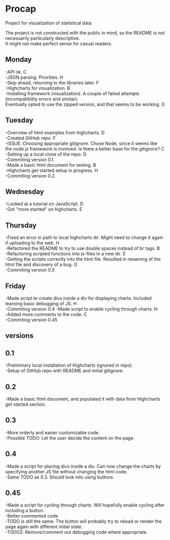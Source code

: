 # Procap
Project for visualization of statistical data

The project is not constructed with the public in mind, so the README is not necessarily particularly descriptive.  
It might not make perfect sense for casual readers.  

Monday
------

-API ok. C  
-JSON parsing. Priorities. H  
-Skip ahead, returning to the libraries later. F  
-Highcharts for visualization. B  
-Installing framework (visualization). A couple of failed attempts (incompatibility errors and similar).  
Eventually opted to use the zipped version, and that seems to be working. G  

Tuesday
-------

-Overview of html examples from highcharts. D  
-Created GitHub repo. F  
-ISSUE: Choosing appropriate gitignore. Chose Node, since it seems like the node.js framework is involved. Is there a better base for the gitignore? C  
-Setting up a local clone of the repo.  D  
-Commiting version 0.1.  
-Made a basic html document for testing. B  
-Highcharts get started setup in progress. H  
-Commiting version 0.2.  

Wednesday
---------

-Looked at a tutorial on JavaScript. D  
-Got "more started" on highcharts. E  

Thursday
--------

-Fixed an error in path to local highcharts dir. Might need to change it again if uploading to the web. H  
-Refactored the README to try to use double spaces instead of br tags. B  
-Refactoring scripted functions into js-files in a new dir. E  
-Getting the scripts correctly into the html file. Resulted in renaming of the html file and discovery of a bug. G  
-Commiting version 0.3  

Friday
------
-Made script to create divs inside a div for displaying charts. Included learning basic debugging of JS. H  
-Commiting version 0.4
-Made script to enable cycling through charts. H  
-Added more comments to the code. C  
-Commiting version 0.45

versions
--------

0.1
---

-Preliminary local installation of Highcharts (ignored in repo).  
-Setup of GitHub repo with README and initial gitignore.  

0.2
---

-Made a basic html document, and populated it with data from Highcharts get started section.  

0.3
---

-More orderly and easier customizable code.  
-Possible TODO: Let the user decide the content on the page.  

0.4
---

-Made a script for placing divs inside a div. Can now change the charts by specifying another JS file without changing the html code.  
-Same TODO as 0.3. Should look into using buttons.  

0.45
----

-Made a script for cycling through charts. Will hopefully enable cycling after including a button.  
-Better commented code.  
-TODO is still the same. The button will probably try to reload or render the page again with different initial state.  
-TODO2: Remove/comment out debugging code where appropriate.  
